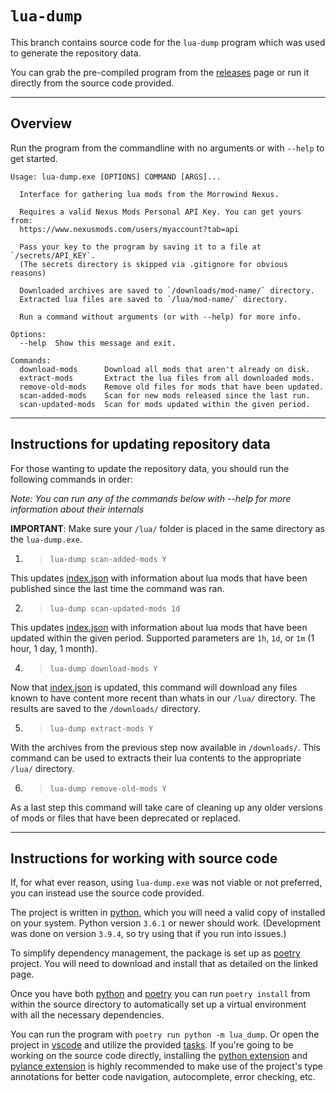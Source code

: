 # `lua-dump`

This branch contains source code for the `lua-dump` program which was used to generate the repository data.

You can grab the pre-compiled program from the [releases](https://github.com/MWSE/morrowind-nexus-lua-dump/releases) page or run it directly from the source code provided.

---

## Overview

Run the program from the commandline with no arguments or with `--help` to get started.

```
Usage: lua-dump.exe [OPTIONS] COMMAND [ARGS]...

  Interface for gathering lua mods from the Morrowind Nexus.

  Requires a valid Nexus Mods Personal API Key. You can get yours from:
  https://www.nexusmods.com/users/myaccount?tab=api

  Pass your key to the program by saving it to a file at `/secrets/API_KEY`.
  (The secrets directory is skipped via .gitignore for obvious reasons)

  Downloaded archives are saved to `/downloads/mod-name/` directory.
  Extracted lua files are saved to `/lua/mod-name/` directory.

  Run a command without arguments (or with --help) for more info.

Options:
  --help  Show this message and exit.

Commands:
  download-mods      Download all mods that aren't already on disk.
  extract-mods       Extract the lua files from all downloaded mods.
  remove-old-mods    Remove old files for mods that have been updated.
  scan-added-mods    Scan for new mods released since the last run.
  scan-updated-mods  Scan for mods updated within the given period.
```

---

## Instructions for updating repository data

For those wanting to update the repository data, you should run the following commands in order:

*Note: You can run any of the commands below with --help for more information about their internals*

**IMPORTANT**: Make sure your `/lua/` folder is placed in the same directory as the `lua-dump.exe`.

1. > `lua-dump scan-added-mods Y`

This updates [index.json](https://github.com/MWSE/morrowind-nexus-lua-dump/blob/source/index.json) with information about lua mods that have been published since the last time the command was ran.

2. > `lua-dump scan-updated-mods 1d`

This updates [index.json](https://github.com/MWSE/morrowind-nexus-lua-dump/blob/source/index.json) with information about lua mods that have been updated within the given period. Supported parameters are `1h`, `1d`, or `1m` (1 hour, 1 day, 1 month).

4. > `lua-dump download-mods Y`

Now that [index.json](https://github.com/MWSE/morrowind-nexus-lua-dump/blob/source/index.json) is updated, this command will download any files known to have content more recent than whats in our `/lua/` directory. The results are saved to the `/downloads/` directory.

5. > `lua-dump extract-mods Y`

With the archives from the previous step now available in `/downloads/`. This command can be used to extracts their lua contents to the appropriate `/lua/` directory.

6. > `lua-dump remove-old-mods Y`

As a last step this command will take care of cleaning up any older versions of mods or files that have been deprecated or replaced.

---

## Instructions for working with source code

If, for what ever reason, using `lua-dump.exe` was not viable or not preferred, you can instead use the source code provided.

The project is written in [python](https://www.python.org/), which you will need a valid copy of installed on your system. Python version `3.6.1` or newer should work. (Development was done on version `3.9.4`, so try using that if you run into issues.)

To simplify dependency management, the package is set up as [poetry](https://python-poetry.org/) project. You will need to download and install that as detailed on the linked page.

Once you have both [python](https://www.python.org/) and [poetry](https://python-poetry.org/) you can run `poetry install` from within the source directory to automatically set up a virtual environment with all the necessary dependencies.

You can run the program with `poetry run python -m lua_dump`. Or open the project in [vscode](https://code.visualstudio.com/) and utilize the provided [tasks](https://code.visualstudio.com/docs/editor/tasks). If you're going to be working on the source code directly, installing the [python extension](https://marketplace.visualstudio.com/items?itemName=ms-python.python) and [pylance extension](https://marketplace.visualstudio.com/items?itemName=ms-python.vscode-pylance) is highly recommended to make use of the project's type annotations for better code navigation, autocomplete, error checking, etc.
